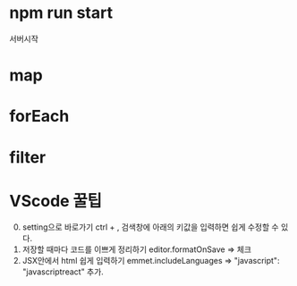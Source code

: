 # npm run start
서버시작

# map

# forEach

# filter

# VScode 꿀팁
0. setting으로 바로가기 ctrl + , 검색창에 아래의 키값을 입력하면 쉽게 수정할 수 있다.
1. 저장할 때마다 코드를 이쁘게 정리하기 
editor.formatOnSave => 체크
2. JSX안에서 html 쉽게 입력하기
emmet.includeLanguages => "javascript": "javascriptreact" 추가.
